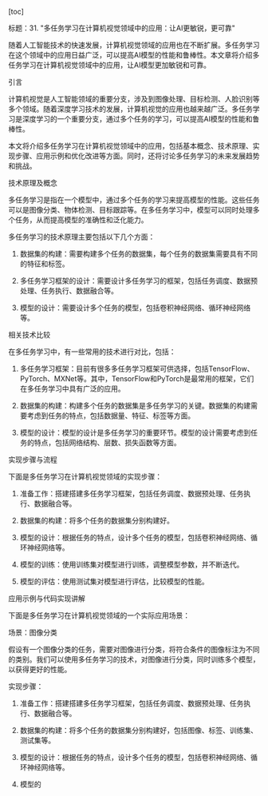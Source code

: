 
[toc]                    
                
                
标题：31. "多任务学习在计算机视觉领域中的应用：让AI更敏锐，更可靠"

随着人工智能技术的快速发展，计算机视觉领域的应用也在不断扩展。多任务学习在这个领域中的应用日益广泛，可以提高AI模型的性能和鲁棒性。本文章将介绍多任务学习在计算机视觉领域中的应用，让AI模型更加敏锐和可靠。

引言

计算机视觉是人工智能领域的重要分支，涉及到图像处理、目标检测、人脸识别等多个领域。随着深度学习技术的发展，计算机视觉的应用也越来越广泛。多任务学习是深度学习的一个重要分支，通过多个任务的学习，可以提高AI模型的性能和鲁棒性。

本文将介绍多任务学习在计算机视觉领域中的应用，包括基本概念、技术原理、实现步骤、应用示例和优化改进等方面。同时，还将讨论多任务学习的未来发展趋势和挑战。

技术原理及概念

多任务学习是指在一个模型中，通过多个任务的学习来提高模型的性能。这些任务可以是图像分类、物体检测、目标跟踪等。在多任务学习中，模型可以同时处理多个任务，从而提高模型的准确性和泛化能力。

多任务学习的技术原理主要包括以下几个方面：

1. 数据集的构建：需要构建多个任务的数据集，每个任务的数据集需要具有不同的特征和标签。

2. 多任务学习框架的设计：需要设计多任务学习的框架，包括任务调度、数据预处理、任务执行、数据融合等。

3. 模型的设计：需要设计多个任务的模型，包括卷积神经网络、循环神经网络等。

相关技术比较

在多任务学习中，有一些常用的技术进行对比，包括：

1. 多任务学习框架：目前有很多多任务学习框架可供选择，包括TensorFlow、PyTorch、MXNet等。其中，TensorFlow和PyTorch是最常用的框架，它们在多任务学习中具有广泛的应用。

2. 数据集的构建：构建多个任务的数据集是多任务学习的关键。数据集的构建需要考虑到任务的特点，包括数据量、特征、标签等方面。

3. 模型的设计：模型的设计是多任务学习的重要环节。模型的设计需要考虑到任务的特点，包括网络结构、层数、损失函数等方面。

实现步骤与流程

下面是多任务学习在计算机视觉领域的实现步骤：

1. 准备工作：搭建搭建多任务学习框架，包括任务调度、数据预处理、任务执行、数据融合等。

2. 数据集的构建：将多个任务的数据集分别构建好。

3. 模型的设计：根据任务的特点，设计多个任务的模型，包括卷积神经网络、循环神经网络等。

4. 模型的训练：使用训练集对模型进行训练，调整模型参数，并不断迭代。

5. 模型的评估：使用测试集对模型进行评估，比较模型的性能。

应用示例与代码实现讲解

下面是多任务学习在计算机视觉领域的一个实际应用场景：

场景：图像分类

假设有一个图像分类的任务，需要对图像进行分类，将符合条件的图像标注为不同的类别。我们可以使用多任务学习的技术，对图像进行分类，同时训练多个模型，以获得更好的性能。

实现步骤：

1. 准备工作：搭建搭建多任务学习框架，包括任务调度、数据预处理、任务执行、数据融合等。

2. 数据集的构建：将多个任务的数据集分别构建好，包括图像、标签、训练集、测试集等。

3. 模型的设计：根据任务的特点，设计多个任务的模型，包括卷积神经网络、循环神经网络等。

4. 模型的

